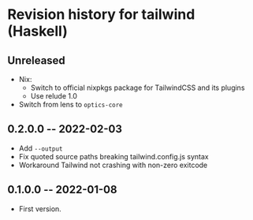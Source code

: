 # Revision history for tailwind (Haskell)

## Unreleased

- Nix:
    - Switch to official nixpkgs package for TailwindCSS and its plugins
    - Use relude 1.0
- Switch from lens to `optics-core`

## 0.2.0.0 -- 2022-02-03

- Add `--output`
- Fix quoted source paths breaking tailwind.config.js syntax
- Workaround Tailwind not crashing with non-zero exitcode

## 0.1.0.0 -- 2022-01-08

* First version.
